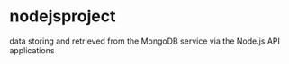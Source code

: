 # nodejsproject
data  storing and retrieved from the MongoDB service via the Node.js API applications
